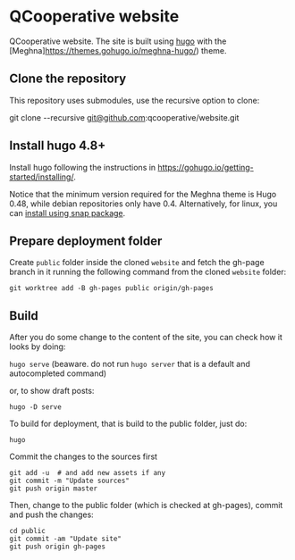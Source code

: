 # QCooperative website

QCooperative website. The site is built using [hugo](https://gohugo.io/) with the [Meghna]<https://themes.gohugo.io/meghna-hugo/>) theme.

## Clone the repository

This repository uses submodules, use the recursive option to clone:

git clone --recursive git@github.com:qcooperative/website.git

## Install hugo 4.8+

Install hugo following the instructions in <https://gohugo.io/getting-started/installing/>.

Notice that the minimum version required for the Meghna theme is Hugo 0.48, while debian repositories only have 0.4\. Alternatively, for linux, you can [install using snap package](https://gohugo.io/getting-started/installing/#snap-package).

## Prepare deployment folder

Create ```public``` folder inside the cloned ```website``` and fetch the gh-page branch in it running the following command from the cloned ```website``` folder:

```
git worktree add -B gh-pages public origin/gh-pages
```

## Build

After you do some change to the content of the site, you can check how it looks by doing:

```hugo serve``` (beaware. do not run ```hugo server``` that is a default and autocompleted command)

or, to show draft posts:

```
hugo -D serve
```

To build for deployment, that is build to the public folder, just do:

```
hugo
```


Commit the changes to the sources first

```
git add -u  # and add new assets if any
git commit -m "Update sources"
git push origin master
```

Then, change to the public folder (which is checked at gh-pages), commit and push the changes:

```
cd public
git commit -am "Update site"
git push origin gh-pages
```
